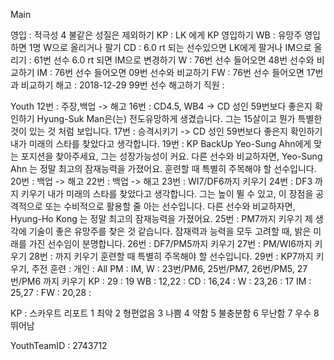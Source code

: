 Main

영입	: 적극성 4 불같은 성질은 제외하기
KP	: LK 에게 KP 영입하기
WB	: 유망주 영입하면 1명 W으로 올리거나 팔기
CD	: 6.0 rt 되는 선수있으면 LK에게 팔거나 IM으로 올리기
	: 61번 선수 6.0 rt 되면 IM으로 변경하기
W	: 76번 선수 들어오면 48번 선수와 비교하기
IM      : 76번 선수 들어오면 09번 선수와 비교하기
FW	: 76번 선수 들어오면 17번과 비교하기
해고  : 2018-12-29 99번 선수 해고하기 
직원  : 

Youth
12번 : 주장,백업 -> 해고
16번 : CD4.5, WB4 -> CD 성인 59번보다 좋은지 확인하기
   Hyung-Suk Man은(는) 전도유망하게 생겼습니다. 
   그는 15살이고 뭔가 특별한 것이 있는 것 처럼 보입니다.
17번 : 승격시키기 -> CD 성인 59번보다 좋은지 확인하기
   내가 미래의 스타를 찾았다고 생각합니다. 
19번 : KP BackUp
   Yeo-Sung Ahn에게 맞는 포지션을 찾아주세요, 그는 성장가능성이 커요.
   다른 선수와 비교하자면, Yeo-Sung Ahn 는 정말 최고의 잠재능력을 가졌어요.
   훈련할 때 특별히 주목해야 할 선수입니다.
20번 : 백업 -> 해고
22번 : 백업 -> 해고
23번 : WI7/DF6까지 키우기
24번 : DF3 까지 키우기
   내가 미래의 스타를 찾았다고 생각합니다.
   그는 높이 뛸 수 있고, 이 장점을 공격적으로 또는 수비적으로 활용할 줄 아는 선수입니다.
   다른 선수와 비교하자면, Hyung-Ho Kong 는 정말 최고의 잠재능력을 가졌어요.
25번 : PM7까지 키우기
   제 생각에 기술이 좋은 유망주를 찾은 것 같습니다.
   잠재력과 능력을 모두 고려할 때, 밝은 미래를 가진 선수임이 분명합니다.
26번 : DF7/PM5까지 키우기
27번 : PM/WI6까지 키우기
28번 : 까지 키우기
   훈련할 때 특별히 주목해야 할 선수입니다.
29번 : KP7까지 키우기, 주전
훈련 :
   개인   : All
   PM     : IM, W    : 23번/PM6, 25번/PM7, 26번/PM5, 27번/PM6 까지 키우기
   KP     : 29       : 19
   WB     : 12,22    : 
   CD     : 16,24    : 
   W      : 23,26    : 17
   IM     : 25,27    : 
   FW     : 20,28    : 

KP : 스카우트 리포트
1 최악
2 형편없음
3 나쁨
4 약함
5 불충분함
6 무난함
7 우수
8 뛰어남

YouthTeamID : 2743712

